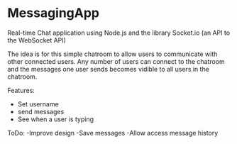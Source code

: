 # MessagingApp
Real-time Chat application using Node.js and the library Socket.io (an API to the WebSocket API)

The idea is for this simple chatroom to allow users to communicate with other connected users. Any number of users can connect to the chatroom and the messages one user sends becomes vidible to all users in the chatroom.

Features:
- Set username
- send messages
- See when a user is typing

ToDo:
-Improve design
-Save messages
-Allow access message history
